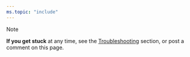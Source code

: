 ```yaml
---
ms.topic: "include"
---
```

> [!Note]
> **If you get stuck** at any time, see the [Troubleshooting](../troubleshooting.md) section, or post a comment on this page.
